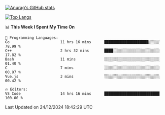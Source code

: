 [![Anurag's GitHub stats](https://github-readme-stats.vercel.app/api?username=wugouzi&count_private=true)](https://github.com/anuraghazra/github-readme-stats)

[![Top Langs](https://github-readme-stats.vercel.app/api/top-langs/?username=wugouzi&layout=compact&count_private=true&hide=html)](https://github.com/anuraghazra/github-readme-stats)

<!--START_SECTION:waka-->
📊 **This Week I Spent My Time On** 

```text
💬 Programming Languages: 
Go                       11 hrs 16 mins      ████████████████████░░░░░   78.99 % 
C++                      2 hrs 32 mins       ████░░░░░░░░░░░░░░░░░░░░░   17.82 % 
Bash                     11 mins             ░░░░░░░░░░░░░░░░░░░░░░░░░   01.40 % 
C                        7 mins              ░░░░░░░░░░░░░░░░░░░░░░░░░   00.87 % 
Vue.js                   3 mins              ░░░░░░░░░░░░░░░░░░░░░░░░░   00.42 % 

🔥 Editors: 
VS Code                  14 hrs 16 mins      █████████████████████████   100.00 % 
```


 Last Updated on 24/12/2024 18:42:29 UTC
<!--END_SECTION:waka-->

<!--
**wugouzi/wugouzi** is a ✨ _special_ ✨ repository because its `README.md` (this file) appears on your GitHub profile.

Here are some ideas to get you started:

- 🔭 I’m currently working on ...
- 🌱 I’m currently learning ...
- 👯 I’m looking to collaborate on ...
- 🤔 I’m looking for help with ...
- 💬 Ask me about ...
- 📫 How to reach me: ...
- 😄 Pronouns: ...
- ⚡ Fun fact: ...
-->
